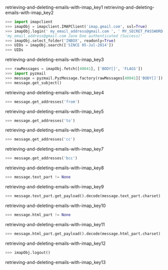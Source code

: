 retrieving-and-deleting-emails-with-imap_key1
retrieving-and-deleting-emails-with-imap_key2


```python
>>> import imapclient
>>> imapObj = imapclient.IMAPClient('imap.gmail.com', ssl=True)
>>> imapObj.login(' my_email_address@gmail.com ', ' MY_SECRET_PASSWORD ')
'my_email_address@gmail.com Jane Doe authenticated (Success)'
>>> imapObj.select_folder('INBOX', readonly=True)
>>> UIDs = imapObj.search(['SINCE 05-Jul-2014'])
>>> UIDs
```
retrieving-and-deleting-emails-with-imap_key3
```python
>>> rawMessages = imapObj.fetch([40041], ['BODY[]', 'FLAGS'])
>>> import pyzmail
>>> message = pyzmail.PyzMessage.factory(rawMessages[40041]['BODY[]'])
>>> message.get_subject()
```
retrieving-and-deleting-emails-with-imap_key4
```python
>>> message.get_addresses('from')
```
retrieving-and-deleting-emails-with-imap_key5
```python
>>> message.get_addresses('to')
```
retrieving-and-deleting-emails-with-imap_key6
```python
>>> message.get_addresses('cc')
```
retrieving-and-deleting-emails-with-imap_key7
```python
>>> message.get_addresses('bcc')
```
retrieving-and-deleting-emails-with-imap_key8
```python
>>> message.text_part != None
```
retrieving-and-deleting-emails-with-imap_key9
```python
>>> message.text_part.get_payload().decode(message.text_part.charset)
```
retrieving-and-deleting-emails-with-imap_key10
```python
>>> message.html_part != None
```
retrieving-and-deleting-emails-with-imap_key11
```python
>>> message.html_part.get_payload().decode(message.html_part.charset)
```
retrieving-and-deleting-emails-with-imap_key12
```python
>>> imapObj.logout()
```
retrieving-and-deleting-emails-with-imap_key13
